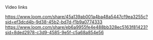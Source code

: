 Video links

https://www.loom.com/share/45a139ab001a4ba48a5447cf9ea3255c?sid=ef3dcd4b-9d38-45b2-bd7d-f1b9a0774333
https://www.loom.com/share/eb6a9955fe4e488bb328ec5163f81423?sid=8ded2978-c3d9-4585-9e5f-c5a68a854e56
